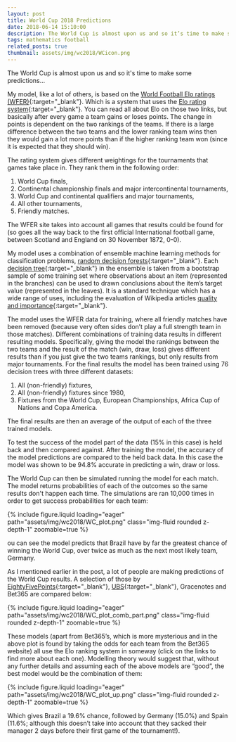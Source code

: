 ```yaml
---
layout: post
title: World Cup 2018 Predictions
date: 2018-06-14 15:10:00
description: The World Cup is almost upon us and so it’s time to make some predictions…
tags: mathematics football
related_posts: true
thumbnail: assets/img/wc2018/WCicon.png
---
```


The World Cup is almost upon us and so it's time to make some predictions...

My model, like a lot of others, is based on the [World Football Elo ratings (WFER)](https://www.eloratings.net/){:target="\_blank"}. Which is a system that uses the [Elo rating system](https://en.wikipedia.org/wiki/Elo_rating_system){:target="\_blank"}. You can read all about Elo on those two links, but basically after every game a team gains or loses points. The change in points is dependent on the two rankings of the teams. If there is a large difference between the two teams and the lower ranking team wins then they would gain a lot more points than if the higher ranking team won (since it is expected that they should win).

The rating system gives different weightings for the tournaments that games take place in. They rank them in the following order:

1. World Cup finals,
2. Continental championship finals and major intercontinental tournaments,
3. World Cup and continental qualifiers and major tournaments,
4. All other tournaments,
5. Friendly matches.

The WFER site takes into account all games that results could be found for (so goes all the way back to the first official International football game, between  Scotland and England on 30 November 1872, 0-0). 

My model uses a combination of ensemble machine learning methods for classification problems, [random decision forests](https://en.wikipedia.org/wiki/Random_forest){:target="\_blank"}. Each [decision tree](https://en.wikipedia.org/wiki/Decision_tree){:target="\_blank"} in the ensemble is taken from a bootstrap sample of some training set where observations about an item (represented in the branches) can be used to drawn conclusions about the item’s target value (represented in the leaves). It is a standard technique which has a wide range of uses, including the evaluation of Wikipedia articles [quality and importance](https://link.springer.com/chapter/10.1007%2F978-3-319-46254-7_50){:target="\_blank"}.

The model uses the WFER data for training, where all friendly matches have been removed (because very often sides don’t play a full strength team in those matches). Different combinations of training data results in different resulting models. Specifically, giving the model the rankings between the two teams and the result of the match (win, draw, loss) gives different results than if you just give the two teams rankings, but only results from major tournaments. For the final results the model has been trained using 76 decision trees with three different datasets:

1. All (non-friendly) fixtures,
2. All (non-friendly) fixtures since 1980,
3. Fixtures from the World Cup, European Championships, Africa Cup of Nations and Copa America.

The final results are then an average of the output of each of the three trained models.

To test the success of the model part of the data (15% in this case) is held back and then compared against. After training the model, the accuracy of the model predictions are compared to the held back data. In this case the model was shown to be 94.8% accurate in predicting a win, draw or loss.

The World Cup can then be simulated running the model for each match. The model returns probabilities of each of the outcomes so the same results don't happen each time. The simulations are ran 10,000 times in order to get success probabilities for each team:

<div class="row mt-3">
    <div class="col-sm mt-3 mt-md-0">
        {% include figure.liquid loading="eager" path="assets/img/wc2018/WC_plot.png" class="img-fluid rounded z-depth-1" zoomable=true %}
    </div>
</div>

ou can see the model predicts that Brazil have by far the greatest chance of winning the World Cup, over twice as much as the next most likely team, Germany.

As I mentioned earlier in the post, a lot of people are making predictions of the World Cup results. A selection of those by [EightyFivePoints](https://eightyfivepoints.blogspot.com/2018/05/what-can-we-expect-from-21st-fifa-world.html){:target="\_blank"}, [UBS](https://www.ubs.com/content/dam/assets/wm/global/cio/doc/investing-in-emerging-markets-en.pdf){:target="\_blank"}, Gracenotes and Bet365 are compared below:

<div class="row mt-3">
    <div class="col-sm mt-3 mt-md-0">
        {% include figure.liquid loading="eager" path="assets/img/wc2018/WC_plot_comb_part.png" class="img-fluid rounded z-depth-1" zoomable=true %}
    </div>
</div>

These models (apart from Bet365’s, which is more mysterious and in the above plot is found by taking the odds for each team from the Bet365 website) all use the Elo ranking system in someway (click on the links to find more about each one). Modelling theory would suggest that, without any further details and assuming each of the above models are “good”, the best model would be the combination of them:

<div class="row mt-3">
    <div class="col-sm mt-3 mt-md-0">
        {% include figure.liquid loading="eager" path="assets/img/wc2018/WC_plot_up.png" class="img-fluid rounded z-depth-1" zoomable=true %}
    </div>
</div>

Which gives Brazil a 19.6% chance, followed by Germany (15.0%) and Spain (11.6%; although this doesn’t take into account that they sacked their manager 2 days before their first game of the tournament!).
